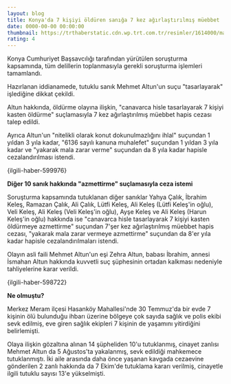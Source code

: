 ```yaml
--- 
layout: blog
title: Konya'da 7 kişiyi öldüren sanığa 7 kez ağırlaştırılmış müebbet
date: 0000-00-00 00:00:00
thumbnail: https://trthaberstatic.cdn.wp.trt.com.tr/resimler/1614000/mahkeme-1614543.jpg
rating: 4
---
```

<p>
	Konya Cumhuriyet Başsavcılığı tarafından yürütülen soruşturma kapsamında, tüm delillerin toplanmasıyla gerekli soruşturma işlemleri tamamlandı.</p>
<p>
	Hazırlanan iddianamede, tutuklu sanık Mehmet Altun'un suçu "tasarlayarak" işlediğine dikkat çekildi.</p>
<p>
	Altun hakkında, öldürme olayına ilişkin, "canavarca hisle tasarlayarak 7 kişiyi kasten öldürme" suçlamasıyla 7 kez ağırlaştırılmış müebbet hapis cezası talep edildi.</p>
<p>
	Ayrıca Altun'un "nitelikli olarak konut dokunulmazlığını ihlal" suçundan 1 yıldan 3 yıla kadar, "6136 sayılı kanuna muhalefet" suçundan 1 yıldan 3 yıla kadar ve "yakarak mala zarar verme" suçundan da 8 yıla kadar hapisle cezalandırılması istendi.</p>
<p>
	{ilgili-haber-599976}</p>
<p>
	<strong>Diğer 10 sanık hakkında "azmettirme" suçlamasıyla ceza istemi</strong></p>
<p>
	Soruşturma kapsamında tutuklanan diğer sanıklar Yahya Çalık, İbrahim Keleş, Ramazan Çalık, Ali Çalık, Lütfi Keleş, Ali Keleş (Lütfi Keleş'in oğlu), Veli Keleş, Ali Keleş (Veli Keleş'in oğlu), Ayşe Keleş ve Ali Keleş (Harun Keleş'in oğlu) hakkında ise "canavarca hisle tasarlayarak 7 kişiyi kasten öldürmeye azmettirme" suçundan 7'şer kez ağırlaştırılmış müebbet hapis cezası, "yakarak mala zarar vermeye azmettirme" suçundan da 8'er yıla kadar hapisle cezalandırılmaları istendi.</p>
<p>
	Olayın asli faili Mehmet Altun'un eşi Zehra Altun, babası İbrahim, annesi İsmahan Altun hakkında kuvvetli suç şüphesinin ortadan kalkması nedeniyle tahliyelerine karar verildi.</p>
<p>
	{ilgili-haber-598722}</p>
<p>
	<strong>Ne olmuştu?</strong></p>
<p>
	Merkez Meram ilçesi Hasanköy Mahallesi'nde 30 Temmuz'da bir evde 7 kişinin ölü bulunduğu ihbarı üzerine bölgeye çok sayıda sağlık ve polis ekibi sevk edilmiş, eve giren sağlık ekipleri 7 kişinin de yaşamını yitirdiğini belirlemişti.</p>
<p>
	Olaya ilişkin gözaltına alınan 14 şüpheliden 10'u tutuklanmış, cinayet zanlısı Mehmet Altun da 5 Ağustos'ta yakalanmış, sevk edildiği mahkemece tutuklanmıştı. İki aile arasında daha önce yaşanan kavgada cezaevine gönderilen 2 zanlı hakkında da 7 Ekim'de tutuklama kararı verilmiş, cinayetle ilgili tutuklu sayısı 13'e yükselmişti.</p>
